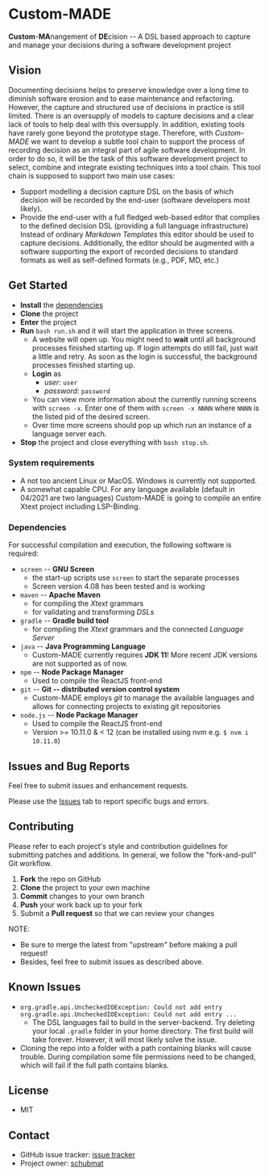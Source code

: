 # Custom-MADE
**Custom**-**MA**nangement of **DE**cision -- A DSL based approach to capture and manage your decisions during a software development project

## Vision

Documenting decisions helps to preserve knowledge over a long time to diminish software erosion and to ease maintenance and refactoring. However, the capture and structured use of decisions in practice is still limited. There is an oversupply of models to capture decisions and a clear lack of tools to help deal with this oversupply. In addition, existing tools have rarely gone beyond the prototype stage.	Therefore, with   _Custom-MADE_ we want to develop a subtle tool chain to support the process of recording decision as an integral part of agile software development. In order to do so, it will be the task of this software development project to select, combine and integrate existing techniques into a tool chain. This tool chain is supposed to support two main use cases:

* Support modelling a decision capture DSL on the basis of which decision will be recorded by the end-user (software developers most likely).
* Provide the end-user with a full fledged web-based editor that complies to the defined decision DSL (providing a full language infrastructure) Instead of ordinary _Markdown Templates_ this editor should be used to capture decisions. Additionally, the editor should be augmented with a software supporting the export of recorded decisions to standard formats as well as self-defined formats (e.g., PDF, MD, etc.)

## Get Started

* **Install** the [dependencies](#Dependencies)
* **Clone** the project
* **Enter** the project
* **Run** `bash run.sh` and it will start the application in three screens. 
  * A website will open up. You might need to **wait** until all background processes finished starting up. If login attempts do still fail, just wait a little and retry. As soon as the login is successful, the background processes finished starting up.
  * **Login** as 
    * *user:* `user`
    * *password:* `password`
  * You can view more information about the currently running screens with `screen -x`. Enter one of them with `screen -x NNNN` where `NNNN` is the listed pid of the desired screen. 
  * Over time more screens should pop up which run an instance of a language server each. 
* **Stop** the project and close everything with `bash stop.sh`.


### System requirements
 
* A not too ancient Linux or MacOS. Windows is currently not supported.
* A somewhat capable CPU. For any language available (default in 04/2021 are two languages) Custom-MADE is going to compile an entire Xtext project including LSP-Binding. 

### Dependencies

For successful compilation and execution, the following software is required:

* `screen` -- **GNU Screen**
  * the start-up scripts use `screen` to start the separate processes
  * Screen version 4.08 has been tested and is working
* `maven` -- **Apache Maven**
  * for compiling the _Xtext_ grammars
  * for validating and transforming _DSLs_
* `gradle` -- **Gradle build tool**
  * for compiling the _Xtext_ grammars and the connected _Language Server_
* `java` -- **Java Programming Language**
  * Custom-MADE currently requires **JDK 11**! More recent JDK versions are not supported as of now.  
* `npm` -- **Node Package Manager**
  * Used to compile the ReactJS front-end
* `git` -- **Git -- distributed version control system**
  * Custom-MADE employs _git_ to manage the available languages and allows for connecting projects to existing git repositories
* `node.js` -- **Node Package Manager**
  * Used to compile the ReactJS front-end
  * Version >= 10.11.0 & < 12 (can be installed using nvm e.g. `$ nvm i 10.11.0`)
## Issues and Bug Reports

Feel free to submit issues and enhancement requests.

Please use the [Issues](https://github.com/schubmat/Custom-MADE/issues) tab to report specific bugs and errors.

## Contributing

Please refer to each project's style and contribution guidelines for submitting patches and additions. In general, we follow the "fork-and-pull" Git workflow.

 1. **Fork** the repo on GitHub
 2. **Clone** the project to your own machine
 3. **Commit** changes to your own branch
 4. **Push** your work back up to your fork
 5. Submit a **Pull request** so that we can review your changes

NOTE: 
  * Be sure to merge the latest from "upstream" before making a pull request!
  * Besides, feel free to submit issues as described above.

## Known Issues

* `org.gradle.api.UncheckedIOException: Could not add entry org.gradle.api.UncheckedIOException: Could not add entry ...`
   * The DSL languages fail to build in the server-backend. Try deleting your local `.gradle` folder in your home directory. The first build will take forever. However, it will most likely solve the issue.
* Cloning the repo into a folder with a path containing blanks will cause trouble. During compilation some file permissions need to be changed, which will fail if the full path contains blanks. 

## License

 * MIT

## Contact

* GitHub issue tracker: [issue tracker](https://github.com/schubmat/Custom-MADE/issues)
* Project owner: [schubmat](https://github.com/schubmat)

